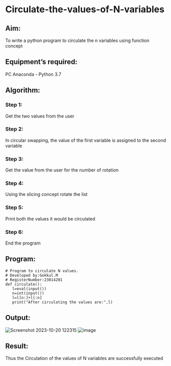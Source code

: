 # Circulate-the-values-of-N-variables
## Aim:
To write a python program to circulate the n variables using function concept
## Equipment’s required:
PC
Anaconda - Python 3.7
## Algorithm: 
### Step 1: 
Get the two values from the user
### Step 2: 
In circular swapping, the value of the first variable is assigned to the second variable
### Step 3: 
Get the value from the user for the number of rotation
### Step 4: 
Using the slicing concept rotate the list
### Step 5: 
Print both the values it would be circulated
### Step 6: 
End the program
## Program:
```
# Program to circulate N values.
# Developed by:Gokkul.M
# RegisterNumber:23014201
def circulate():
   l=eval(input())
   n=int(input())
   l=l[n:]+l[:n]
   print("After circulating the values are:",l)
```

## Output:
![Screenshot 2023-10-20 122315](https://github.com/Gokkul-M/Circulate-the-values-of-N-variables/assets/144870543/55de856d-1b96-47b6-9ffb-d51dc7c0d56f)
![image](https://github.com/Gokkul-M/Circulate-the-values-of-N-variables/assets/144870543/7258183a-835e-4fac-9941-9f471d98a35b)

## Result:
Thus the Circulation of the values of N variables are successfully executed
